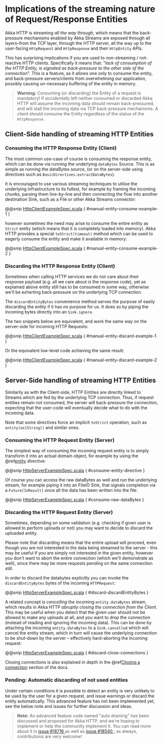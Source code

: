 <a id="implications-of-streaming-http-entities"></a>
# Implications of the streaming nature of Request/Response Entities

Akka HTTP is streaming *all the way through*, which means that the back-pressure mechanisms enabled by Akka Streams
are exposed through all layers–from the TCP layer, through the HTTP server, all the way up to the user-facing `HttpRequest`
and `HttpResponse` and their `HttpEntity` APIs.

This has surprising implications if you are used to non-streaming / not-reactive HTTP clients.
Specifically it means that: "*lack of consumption of the HTTP Entity, is signaled as back-pressure to the other
side of the connection*". This is a feature, as it allows one only to consume the entity, and back-pressure servers/clients
from overwhelming our application, possibly causing un-necessary buffering of the entity in memory.

> **Warning:**
Consuming (or discarding) the Entity of a request is mandatory!
If *accidentally* left neither consumed or discarded Akka HTTP will
assume the incoming data should remain back-pressured, and will stall the incoming data via TCP back-pressure mechanisms.
A client should consume the Entity regardless of the status of the `HttpResponse`.

## Client-Side handling of streaming HTTP Entities

### Consuming the HTTP Response Entity (Client)

The most common use-case of course is consuming the response entity, which can be done via
running the underlying `dataBytes` Source. This is as simple as running the dataBytes source,
(or on the server-side using directives such as `BasicDirectives.extractDataBytes`).

It is encouraged to use various streaming techniques to utilise the underlying infrastructure to its fullest,
for example by framing the incoming chunks, parsing them line-by-line and then connecting the flow into another
destination Sink, such as a File or other Akka Streams connector:

@@snip [HttpClientExampleSpec.scala](../../../../test/scala/docs/http/scaladsl/HttpClientExampleSpec.scala) { #manual-entity-consume-example-1 }

however sometimes the need may arise to consume the entire entity as `Strict` entity (which means that it is
completely loaded into memory). Akka HTTP provides a special `toStrict(timeout)` method which can be used to
eagerly consume the entity and make it available in memory:

@@snip [HttpClientExampleSpec.scala](../../../../test/scala/docs/http/scaladsl/HttpClientExampleSpec.scala) { #manual-entity-consume-example-2 }

### Discarding the HTTP Response Entity (Client)

Sometimes when calling HTTP services we do not care about their response payload (e.g. all we care about is the response code),
yet as explained above entity still has to be consumed in some way, otherwise we'll be exherting back-pressure on the
underlying TCP connection.

The `discardEntityBytes` convenience method serves the purpose of easily discarding the entity if it has no purpose for us.
It does so by piping the incoming bytes directly into an `Sink.ignore`.

The two snippets below are equivalent, and work the same way on the server-side for incoming HTTP Requests:

@@snip [HttpClientExampleSpec.scala](../../../../test/scala/docs/http/scaladsl/HttpClientExampleSpec.scala) { #manual-entity-discard-example-1 }

Or the equivalent low-level code achieving the same result:

@@snip [HttpClientExampleSpec.scala](../../../../test/scala/docs/http/scaladsl/HttpClientExampleSpec.scala) { #manual-entity-discard-example-2 }

## Server-Side handling of streaming HTTP Entities

Similarily as with the Client-side, HTTP Entities are directly linked to Streams which are fed by the underlying
TCP connection. Thus, if request entities remain not consumed, the server will back-pressure the connection, expecting
that the user-code will eventually decide what to do with the incoming data.

Note that some directives force an implicit `toStrict` operation, such as `entity(as[String])` and similar ones.

### Consuming the HTTP Request Entity (Server)

The simplest way of consuming the incoming request entity is to simply transform it into an actual domain object,
for example by using the @ref[entity](routing-dsl/directives/marshalling-directives/entity.md#entity) directive:

@@snip [HttpServerExampleSpec.scala](../../../../test/scala/docs/http/scaladsl/HttpServerExampleSpec.scala) { #consume-entity-directive }

Of course you can access the raw dataBytes as well and run the underlying stream, for example piping it into an
FileIO Sink, that signals completion via a `Future[IoResult]` once all the data has been written into the file:

@@snip [HttpServerExampleSpec.scala](../../../../test/scala/docs/http/scaladsl/HttpServerExampleSpec.scala) { #consume-raw-dataBytes }

### Discarding the HTTP Request Entity (Server)

Sometimes, depending on some validation (e.g. checking if given user is allowed to perform uploads or not)
you may want to decide to discard the uploaded entity.

Please note that discarding means that the entire upload will proceed, even though you are not interested in the data
being streamed to the server - this may be useful if you are simply not interested in the given entity, however
you don't want to abort the entire connection (which we'll demonstrate as well), since there may be more requests
pending on the same connection still.

In order to discard the databytes explicitly you can invoke the `discardEntityBytes` bytes of the incoming `HTTPRequest`:

@@snip [HttpServerExampleSpec.scala](../../../../test/scala/docs/http/scaladsl/HttpServerExampleSpec.scala) { #discard-discardEntityBytes }

A related concept is *cancelling* the incoming `entity.dataBytes` stream, which results in Akka HTTP
*abruptly closing the connection from the Client*. This may be useful when you detect that the given user should not be allowed to make any
uploads at all, and you want to drop the connection (instead of reading and ignoring the incoming data).
This can be done by attaching the incoming `entity.dataBytes` to a `Sink.cancelled` which will cancel
the entity stream, which in turn will cause the underlying connection to be shut-down by the server –
effectively hard-aborting the incoming request:

@@snip [HttpServerExampleSpec.scala](../../../../test/scala/docs/http/scaladsl/HttpServerExampleSpec.scala) { #discard-close-connections }

Closing connections is also explained in depth in the @ref[Closing a connection](low-level-server-side-api.md#http-closing-connection-low-level) section of the docs.

### Pending: Automatic discarding of not used entities

Under certain conditions it is possible to detect an entity is very unlikely to be used by the user for a given request,
and issue warnings or discard the entity automatically. This advanced feature has not been implemented yet, see the below
note and issues for further discussion and ideas.

> **Note:**
An advanced feature code named "auto draining" has been discussed and proposed for Akka HTTP, and we're hoping
to implement or help the community implement it.
You can read more about it in [issue #18716 ](https://github.com/akka/akka/issues/18716)
as well as [issue #18540 ](https://github.com/akka/akka/issues/18540) ; as always, contributions are very welcome!